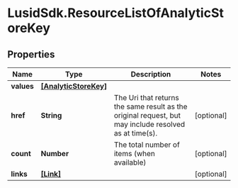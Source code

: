 # LusidSdk.ResourceListOfAnalyticStoreKey

## Properties
Name | Type | Description | Notes
------------ | ------------- | ------------- | -------------
**values** | [**[AnalyticStoreKey]**](AnalyticStoreKey.md) |  | 
**href** | **String** | The Uri that returns the same result as the original request,  but may include resolved as at time(s). | [optional] 
**count** | **Number** | The total number of items (when available) | [optional] 
**links** | [**[Link]**](Link.md) |  | [optional] 


